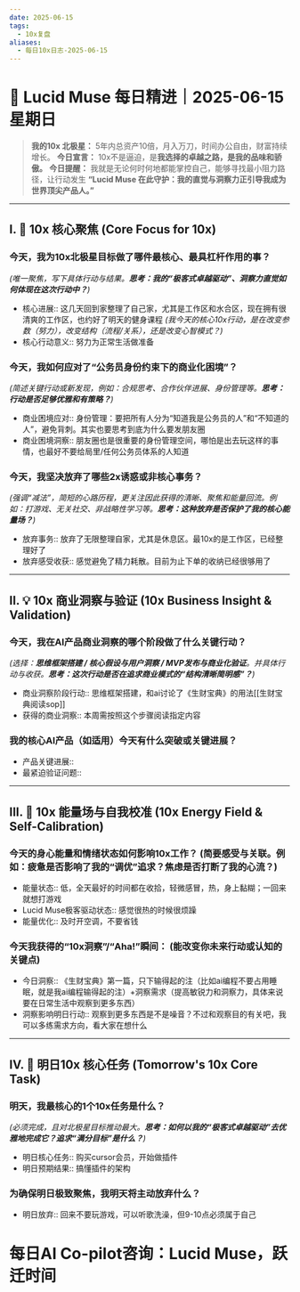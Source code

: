 ```yaml
---
date: 2025-06-15
tags:
  - 10x复盘
aliases:
  - 每日10x日志-2025-06-15
---
```

# 🚀  Lucid Muse 每日精进｜2025-06-15 星期日

> **我的10x 北极星：** 5年内总资产10倍，月入万刀，时间办公自由，财富持续增长。
> **今日宣言：** 10x不是逼迫，是**我选择的卓越之路，是我的品味和骄傲。**
> **今日提醒：** 我就是无论何时何地都能掌控自己，能够寻找最小阻力路径，让行动发生
> **“Lucid Muse 在此守护：我的直觉与洞察力正引导我成为世界顶尖产品人。”**

---

## **I. 🚀 10x 核心聚焦 (Core Focus for 10x)**

### **今天，我为10x北极星目标做了哪件**最核心、最具杠杆作用的事？ 
*(唯一聚焦，写下具体行动与结果。**思考：我的“极客式卓越驱动”、洞察力直觉如何体现在这次行动中？**)*
- 核心进展:: 这几天回到家整理了自己家，尤其是工作区和水合区，现在拥有很清爽的工作区，也约好了明天的健身课程
*(我今天的核心10x行动，是在改变参数（努力），改变结构（流程/关系），还是改变心智模式？)*
- 核心行动意义:: 努力为正常生活做准备

### **今天，我如何应对了“公务员身份约束下的商业化困境”？** 
*(简述关键行动或新发现，例如：合规思考、合作伙伴进展、身份管理等。**思考：行动是否足够优雅和有策略？**)*
- 商业困境应对:: 身份管理：要把所有人分为“知道我是公务员的人”和“不知道的人”，避免背刺。其实也要思考到底为什么要发朋友圈
- 商业困境洞察:: 朋友圈也是很重要的身份管理空间，哪怕是出去玩这样的事情，也最好不要给局里/任何公务员体系的人知道

### **今天，我坚决放弃了哪些2x诱惑或非核心事务？**
*(强调“减法”，简短的心路历程，更关注因此获得的清晰、聚焦和能量回流。例如：打游戏、无关社交、非战略性学习等。**思考：这种放弃是否保护了我的核心能量场？**)*
- 放弃事务:: 放弃了无限整理自家，尤其是休息区。最10x的是工作区，已经整理好了
- 放弃感受收获:: 感觉避免了精力耗散。目前为止下单的收纳已经很够用了

---

## **II. 💡 10x 商业洞察与验证 (10x Business Insight & Validation)**

### **今天，我在AI产品商业洞察的哪个阶段做了什么关键行动？** 
*(选择：**思维框架搭建 / 核心假设与用户洞察 / MVP发布与商业化验证**。并具体行动与收获。**思考：这次行动是否在追求商业模式的“结构清晰简明感”？**)*
- 商业洞察阶段行动:: 思维框架搭建，和ai讨论了《生财宝典》的用法[[生财宝典阅读sop]] 
- 获得的商业洞察:: 本周需按照这个步骤阅读指定内容

### **我的核心AI产品（如适用）今天有什么突破或关键进展？**
- 产品关键进展:: 
- 最紧迫验证问题:: 

---

## **III. 🌟 10x 能量场与自我校准 (10x Energy Field & Self-Calibration)**

### **今天的身心能量和情绪状态如何影响10x工作？** (简要感受与关联。例如：疲惫是否影响了我的“调优”追求？焦虑是否打断了我的心流？)
- 能量状态:: 低，全天最好的时间都在收拾，轻微感冒，热，身上黏糊；一回来就想打游戏
- Lucid Muse极客驱动状态:: 感觉很热的时候很烦躁
- 能量优化:: 及时开空调，不要省钱

### **今天我获得的“10x洞察”/“Aha!”瞬间：** (能改变你未来行动或认知的关键点)
- 今日洞察:: 《生财宝典》第一篇，只下输得起的注（比如ai编程不要占用睡眠，就是我ai编程输得起的注）+洞察需求（提高敏锐力和洞察力，具体来说要在日常生活中观察到更多东西）
- 洞察影响明日行动:: 观察到更多东西是不是噪音？不过和观察目的有关吧，我可以多练需求方向，看大家在想什么

---

## **IV. 🎯 明日10x 核心任务 (Tomorrow's 10x Core Task)**

### **明天，我最核心的1个10x任务是什么？**
*(必须完成，且对北极星目标推动最大。**思考：如何以我的“极客式卓越驱动”去优雅地完成它？追求“满分目标”是什么？**)*
- 明日核心任务:: 购买cursor会员，开始做插件
- 明日预期结果:: 搞懂插件的架构

### **为确保明日极致聚焦，我明天将主动放弃什么？**
- 明日放弃:: 回来不要玩游戏，可以听歌洗澡，但9-10点必须属于自己



# 每日AI Co-pilot咨询：Lucid Muse，跃迁时间